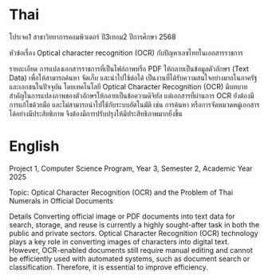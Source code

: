# Thai
โปรเจค1 สาขาวิทยาการคอมพิวเตอร์ ปี3เทอม2 ปีการศึกษา 2568

หัวข้อเรื่อง Optical character recognition (OCR) กับปัญหาเลขไทยในเอกสารราชการ

รายละเอียด
การแปลงเอกสารราชการที่เป็นไฟล์ภาพหรือ PDF ให้กลายเป็นข้อมูลตัวอักษร (Text Data) เพื่อให้สามารถค้นหา จัดเก็บ และนำไปใช้ต่อได้ เป็นงานที่ได้รับความสนใจอย่างมากในภาครัฐและเอกชนในปัจจุบัน โดยเทคโนโลยี Optical Character Recognition (OCR) มีบทบาทสำคัญในการแปลงภาพของตัวอักษรให้กลายเป็นข้อความดิจิทัล แต่เอกสารที่ผ่านการ OCR ยังต้องมีการแก้ไขด้วยมือ และไม่สามารถนำไปใช้กับระบบอัตโนมัติ เช่น การค้นหา หรือการจัดหมวดหมู่เอกสาร ได้อย่างมีประสิทธิภาพ จึงต้องมีการปรับปรุงให้มีประสิทธิภาพมากยิ่งขึ้น

# English
Project 1, Computer Science Program, Year 3, Semester 2, Academic Year 2025

Topic: Optical Character Recognition (OCR) and the Problem of Thai Numerals in Official Documents

Details
Converting official image or PDF documents into text data for search, storage, and reuse is currently a highly sought-after task in both the public and private sectors. Optical Character Recognition (OCR) technology plays a key role in converting images of characters into digital text. However, OCR-enabled documents still require manual editing and cannot be efficiently used with automated systems, such as document search or classification. Therefore, it is essential to improve efficiency.
